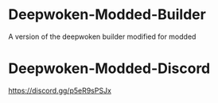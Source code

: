 # Deepwoken-Modded-Builder
A version of the deepwoken builder modified for modded


# Deepwoken-Modded-Discord
https://discord.gg/p5eR9sPSJx
